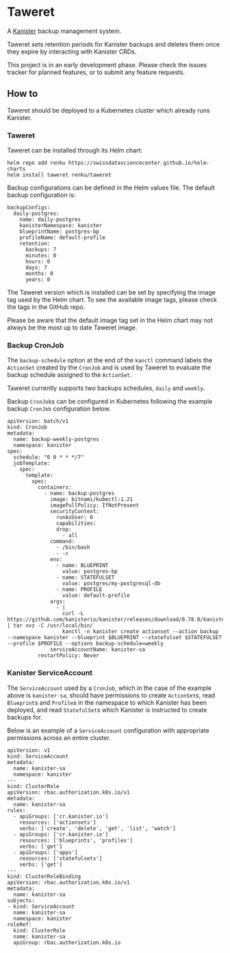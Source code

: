 # Taweret
A [Kanister](https://github.com/kanisterio/kanister) backup management system.

Taweret sets retention periods for Kanister backups and deletes them once they expire by interacting with Kanister CRDs.

This project is in an early development phase. Please check the issues tracker for planned features, or to submit any feature requests.

## How to

Taweret should be deployed to a Kubernetes cluster which already runs Kanister. 

### Taweret

Taweret can be installed through its Helm chart:

    helm repo add renku https://swissdatasciencecenter.github.io/helm-charts
    helm install taweret renku/taweret

Backup configurations can be defined in the Helm values file. The default backup configuration is:

    backupConfigs:
      daily-postgres:
        name: daily-postgres
        kanisterNamespace: kanister
        blueprintName: postgres-bp
        profileName: default-profile
        retention:
          backups: 7
          minutes: 0
          hours: 0
          days: 7
          months: 0
          years: 0

The Taweret version which is installed can be set by specifying the image tag used by the Helm chart. To see the available image tags, please check the tags in the GitHub repo.

Please be aware that the default image tag set in the Helm chart may not always be the most up to date Taweret image.

### Backup CronJob

The `backup-schedule` option at the end of the `kanctl` command labels the `ActionSet` created by the `CronJob` and is used by Taweret to evaluate the backup schedule assigned to the `ActionSet`.

Taweret currently supports two backups schedules, `daily` and `weekly`.

Backup `CronJob`s can be configured in Kubernetes following the example backup `CronJob` configuration below. 

    apiVersion: batch/v1
    kind: CronJob
    metadata:
      name: backup-weekly-postgres
      namespace: kanister
    spec:
      schedule: "0 0 * * */7"
      jobTemplate:
        spec:
          template:
            spec:
              containers:
                - name: backup-postgres
                  image: bitnami/kubectl:1.21
                  imagePullPolicy: IfNotPresent
                  securityContext:
                    runAsUser: 0
                    capabilities:
                    drop:
                      - all
                  command:
                    - /bin/bash
                    - -c
                  env:
                    - name: BLUEPRINT
                      value: postgres-bp
                    - name: STATEFULSET
                      value: postgres/my-postgresql-db
                    - name: PROFILE
                      value: default-profile
                  args:
                    - |
                      curl -L https://github.com/kanisterio/kanister/releases/download/0.78.0/kanister_0.78.0_linux_amd64.tar.gz | tar xvz -C /usr/local/bin/
                      kanctl -n kanister create actionset --action backup --namespace kanister --blueprint $BLUEPRINT --statefulset $STATEFULSET --profile $PROFILE --options backup-schedule=weekly
                  serviceAccountName: kanister-sa
              restartPolicy: Never

### Kanister ServiceAccount

The `ServiceAccount` used by a `CronJob`, which in the case of the example above is `kanister-sa`, should have permissions to create `ActionSet`s, read `Blueprint`s and `Profile`s in the namespace to which Kanister has been deployed, and read `StatefulSet`s which Kanister is instructed to create backups for.

Below is an example of a `ServiceAccount` configuration with appropriate permissions across an entire cluster.

    apiVersion: v1
    kind: ServiceAccount
    metadata:
      name: kanister-sa
      namespace: kanister
    ---
    kind: ClusterRole
    apiVersion: rbac.authorization.k8s.io/v1
    metadata:
      name: kanister-sa
    rules:
      - apiGroups: ['cr.kanister.io']
        resources: ['actionsets']
        verbs: ['create', 'delete', 'get', 'list', 'watch']
      - apiGroups: ['cr.kanister.io']
        resources: ['blueprints', 'profiles']
        verbs: ['get']
      - apiGroups: ['apps']
        resources: ['statefulsets']
        verbs: ['get']
    ---
    kind: ClusterRoleBinding
    apiVersion: rbac.authorization.k8s.io/v1
    metadata:
      name: kanister-sa
    subjects:
    - kind: ServiceAccount
      name: kanister-sa
      namespace: kanister
    roleRef:
      kind: ClusterRole
      name: kanister-sa
      apiGroup: rbac.authorization.k8s.io
